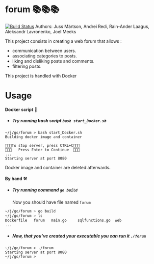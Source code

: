 # forum 📚📚📚
[![Build Status](https://travis-ci.org/joemccann/dillinger.svg?branch=master)](https://travis-ci.org/joemccann/dillinger) 
Authors: Juss Märtson, Andrei Redi, Rain-Ander Laagus, Aleksandr Lavronenko, Joel Meeks

This project consists in creating a web forum that allows :

- communication between users.
- associating categories to posts.
- liking and disliking posts and comments.
- filtering posts.

This project is handled with Docker 
# Usage
#### Docker script 🐋
- ##### Try running bash script `bash start_Docker.sh`
```
~/j/go/forum > bash start_Docker.sh
Building docker image and container

🎉🎉🎉To stop server, press CTRL+C🎉🎉🎉
🎉🎉🎉   Press Enter to Continue  🎉🎉🎉
...
Starting server at port 8080
```
Docker image and container are deleted afterwards. 

#### By hand ⚒️
- ##### Try running command `go build`

    Now you should have file named `forum` 
```bash
~/j/go/forum > go build
~/j/go/forum > ls
Dockerfile   forum   main.go     sqlfunctions.go  web
...
```
- ##### Now, that you’ve created your executable you can run it `./forum`
```
~/j/go/forum > ./forum
Starting server at port 8080
~/j/go/forum >
```